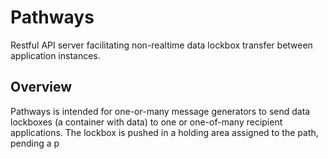 # Pathways
Restful API server facilitating non-realtime data lockbox transfer between application instances.

## Overview
Pathways is intended for one-or-many message generators to send data lockboxes (a container with data) to one or one-of-many recipient applications.
The lockbox is pushed in a holding area assigned to the path, pending a p
